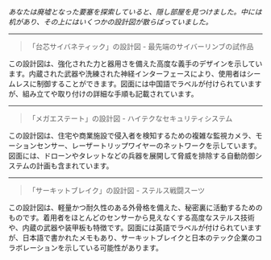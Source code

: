 _あなたは廃墟となった要塞を探索していると、隠し部屋を見つけました。中には机があり、その上にはいくつかの設計図が散らばっていました。_

---

> 「台芯サイバネティック」の設計図 - 最先端のサイバーリンブの試作品

この設計図は、強化された力と器用さを備えた高度な義手のデザインを示しています。内蔵された武器や洗練された神経インターフェースにより、使用者はシームレスに制御することができます。図面には中国語でラベルが付けられていますが、組み立てや取り付けの詳細な手順も記載されています。

---

> 「メガエステート」の設計図 - ハイテクなセキュリティシステム

この設計図は、住宅や商業施設で侵入者を検知するための複雑な監視カメラ、モーションセンサー、レーザートリップワイヤーのネットワークを示しています。図面には、ドローンやタレットなどの兵器を展開して脅威を排除する自動防御システムの計画も含まれています。

---

> 「サーキットブレイク」の設計図 - ステルス戦闘スーツ

この設計図は、軽量かつ耐久性のある外骨格を備えた、秘密裏に活動するためのものです。着用者をほとんどのセンサーから見えなくする高度なステルス技術や、内蔵の武器や装甲板も特徴です。図面には英語でラベルが付けられていますが、日本語で書かれたメモもあり、サーキットブレイクと日本のテック企業のコラボレーションを示している可能性があります。
